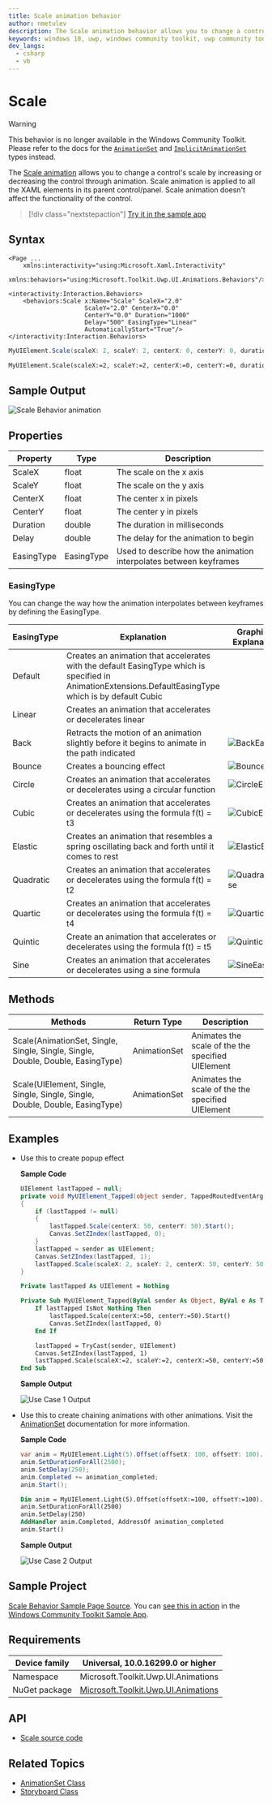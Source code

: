 ```yaml
---
title: Scale animation behavior
author: nmetulev
description: The Scale animation behavior allows you to change a control's scale by increasing or decreasing the control through animation (outdated docs).
keywords: windows 10, uwp, windows community toolkit, uwp community toolkit, uwp toolkit, scale animation, scale
dev_langs:
  - csharp
  - vb
---
```


# Scale

> [!WARNING]
> This behavior is no longer available in the Windows Community Toolkit. Please refer to the docs for the [`AnimationSet`](AnimationSet.md) and [`ImplicitAnimationSet`](ImplicitAnimationSet.md) types instead.

The [Scale animation](/dotnet/api/microsoft.toolkit.uwp.ui.animations.animationextensions.scale) allows you to change a control's scale by increasing or decreasing the control through animation. Scale animation is applied to all the XAML elements in its parent control/panel. Scale animation doesn't affect the functionality of the control.

> [!div class="nextstepaction"]
> [Try it in the sample app](uwpct://Animations?sample=Scale)

## Syntax

```xaml
<Page ...
    xmlns:interactivity="using:Microsoft.Xaml.Interactivity"
    xmlns:behaviors="using:Microsoft.Toolkit.Uwp.UI.Animations.Behaviors"/>

<interactivity:Interaction.Behaviors>
    <behaviors:Scale x:Name="Scale" ScaleX="2.0"
                     ScaleY="2.0" CenterX="0.0"
                     CenterY="0.0" Duration="1000" 
                     Delay="500" EasingType="Linear"
                     AutomaticallyStart="True"/>
</interactivity:Interaction.Behaviors>
```

```csharp
MyUIElement.Scale(scaleX: 2, scaleY: 2, centerX: 0, centerY: 0, duration: 2500, delay: 250, easingType: EasingType.Default).Start();
```

```vb
MyUIElement.Scale(scaleX:=2, scaleY:=2, centerX:=0, centerY:=0, duration:=2500, delay:=250, easingType:=EasingType.[Default]).Start()
```

## Sample Output

![Scale Behavior animation](../resources/images/Animations/Scale/Sample-Output.gif)

## Properties

| Property | Type | Description |
| -- | -- | -- |
| ScaleX | float | The scale on the x axis |
| ScaleY | float | The scale on the y axis |
| CenterX | float | The center x in pixels |
| CenterY | float | The center y in pixels |
| Duration | double | The duration in milliseconds |
| Delay | double | The delay for the animation to begin |
| EasingType | EasingType | Used to describe how the animation interpolates between keyframes |

### EasingType

You can change the way how the animation interpolates between keyframes by defining the EasingType.

| EasingType | Explanation                                                                                                | Graphical Explanation                      |
| ---------- | ---------------------------------------------------------------------------------------------------------- | ------------------------------------------ |
| Default    | Creates an animation that accelerates with the default EasingType which is specified in AnimationExtensions.DefaultEasingType which is by default Cubic |                                                                                                                           |
| Linear     | Creates an animation that accelerates or decelerates linear                                                                                             |                                                                                                                           |
| Back       | Retracts the motion of an animation slightly before it begins to animate in the path indicated                                                          | ![BackEase](/dotnet/framework/wpf/graphics-multimedia/media/backease-graph.png)           |
| Bounce     | Creates a bouncing effect                                                                                                                               | ![BounceEase](/dotnet/framework/wpf/graphics-multimedia/media/bounceease-graph.png)       |
| Circle     | Creates an animation that accelerates or decelerates using a circular function                                                                          | ![CircleEase](/dotnet/framework/wpf/graphics-multimedia/media/circleease-graph.png)       |
| Cubic      | Creates an animation that accelerates or decelerates using the formula f(t) = t3                                                                        | ![CubicEase](/dotnet/framework/wpf/graphics-multimedia/media/cubicease-graph.png)         |
| Elastic    | Creates an animation that resembles a spring oscillating back and forth until it comes to rest                                                          | ![ElasticEase](/dotnet/framework/wpf/graphics-multimedia/media/elasticease-graph.png)     |
| Quadratic  | Creates an animation that accelerates or decelerates using the formula f(t) = t2                                                                        | ![QuadraticEase](/dotnet/framework/wpf/graphics-multimedia/media/quadraticease-graph.png) |
| Quartic    | Creates an animation that accelerates or decelerates using the formula f(t) = t4                                                                        | ![QuarticEase](/dotnet/framework/wpf/graphics-multimedia/media/quarticease-graph.png)     |
| Quintic    | Create an animation that accelerates or decelerates using the formula f(t) = t5                                                                         | ![QuinticEase](/dotnet/framework/wpf/graphics-multimedia/media/quinticease-graph.png)     |
| Sine       | Creates an animation that accelerates or decelerates using a sine formula                                                                               | ![SineEase](/dotnet/framework/wpf/graphics-multimedia/media/sineease-graph.png)           |

## Methods

| Methods | Return Type | Description |
| -- | -- | -- |
| Scale(AnimationSet, Single, Single, Single, Single, Double, Double, EasingType) | AnimationSet | Animates the scale of the the specified UIElement |
| Scale(UIElement, Single, Single, Single, Single, Double, Double, EasingType) | AnimationSet | Animates the scale of the the specified UIElement |

## Examples

- Use this to create popup effect

    **Sample Code**

    ```csharp
    UIElement lastTapped = null;
    private void MyUIElement_Tapped(object sender, TappedRoutedEventArgs e)
    {
        if (lastTapped != null)
        {
            lastTapped.Scale(centerX: 50, centerY: 50).Start();
            Canvas.SetZIndex(lastTapped, 0);
        }
        lastTapped = sender as UIElement;
        Canvas.SetZIndex(lastTapped, 1);
        lastTapped.Scale(scaleX: 2, scaleY: 2, centerX: 50, centerY: 50).Start();
    }
    ```

    ```vb
    Private lastTapped As UIElement = Nothing

    Private Sub MyUIElement_Tapped(ByVal sender As Object, ByVal e As TappedRoutedEventArgs)
        If lastTapped IsNot Nothing Then
            lastTapped.Scale(centerX:=50, centerY:=50).Start()
            Canvas.SetZIndex(lastTapped, 0)
        End If

        lastTapped = TryCast(sender, UIElement)
        Canvas.SetZIndex(lastTapped, 1)
        lastTapped.Scale(scaleX:=2, scaleY:=2, centerX:=50, centerY:=50).Start()
    End Sub
    ```

    **Sample Output**

    ![Use Case 1 Output](../resources/images/Animations/Scale/Sample-Output.gif)

- Use this to create chaining animations with other animations. Visit the [AnimationSet](AnimationSet.md) documentation for more information.

    **Sample Code**

    ```csharp
    var anim = MyUIElement.Light(5).Offset(offsetX: 100, offsetY: 100).Saturation(0.5).Scale(scaleX: 2, scaleY: 2);
    anim.SetDurationForAll(2500);
    anim.SetDelay(250);
    anim.Completed += animation_completed;
    anim.Start();
    ```

    ```vb
    Dim anim = MyUIElement.Light(5).Offset(offsetX:=100, offsetY:=100).Saturation(0.5).Scale(scaleX:=2, scaleY:=2)
    anim.SetDurationForAll(2500)
    anim.SetDelay(250)
    AddHandler anim.Completed, AddressOf animation_completed
    anim.Start()
    ```

    **Sample Output**

    ![Use Case 2 Output](../resources/images/Animations/Chaining-Animations-Light-Offset-Saturation-Scale.gif)

## Sample Project

[Scale Behavior Sample Page Source](https://github.com/windows-toolkit/WindowsCommunityToolkit/tree/rel/7.0.0/Microsoft.Toolkit.Uwp.SampleApp/SamplePages/Scale). You can [see this in action](uwpct://Animations?sample=Scale) in the [Windows Community Toolkit Sample App](https://aka.ms/windowstoolkitapp).

## Requirements

| Device family | Universal, 10.0.16299.0 or higher   |
| ---------------------------------------------------------------- | ----------------------------------- |
| Namespace                                                        | Microsoft.Toolkit.Uwp.UI.Animations |
| NuGet package | [Microsoft.Toolkit.Uwp.UI.Animations](https://www.nuget.org/packages/Microsoft.Toolkit.Uwp.UI.Animations/) |

## API

- [Scale source code](https://github.com/windows-toolkit/WindowsCommunityToolkit/blob/rel/7.0.0/Microsoft.Toolkit.Uwp.UI.Animations/Behaviors/Scale.cs)

## Related Topics

- [AnimationSet Class](./animationset.md)
- [Storyboard Class](/uwp/api/Windows.UI.Xaml.Media.Animation.Storyboard)
